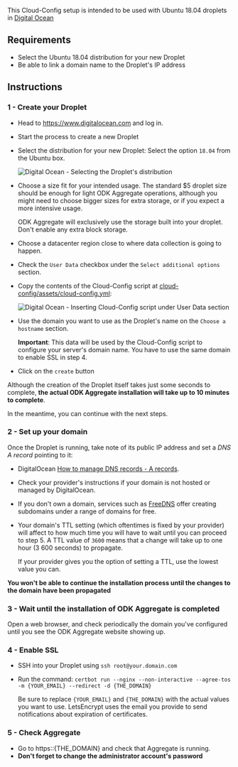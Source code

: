 This Cloud-Config setup is intended to be used with Ubuntu 18.04 droplets in [Digital Ocean](https://cloud.digitalocean.com)

## Requirements

- Select the Ubuntu 18.04 distribution for your new Droplet
- Be able to link a domain name to the Droplet's IP address

## Instructions

### 1 - Create your Droplet  

- Head to https://www.digitalocean.com and log in.

- Start the process to create a new Droplet
  
- Select the distribution for your new Droplet: Select the option `18.04` from the Ubuntu box.

  ![Digital Ocean - Selecting the Droplet's distribution](README_assets/DO_ubuntu_distribution_selection.png)
  
- Choose a size fit for your intended usage. The standard $5 droplet size should be enough for light ODK Aggregate operations, although you might need to choose bigger sizes for extra storage, or if you expect a more intensive usage.

  ODK Aggregate will exclusively use the storage built into your droplet. Don't enable any extra block storage.

- Choose a datacenter region close to where data collection is going to happen.  
  
- Check the `User Data` checkbox under the `Select additional options` section.

- Copy the contents of the Cloud-Config script at [cloud-config/assets/cloud-config.yml](cloud-config/assets/cloud-config.yml):
  
  ![Digital Ocean - Inserting Cloud-Config script under User Data section](README_assets/DO_user_data_and_cloud_config.png)

- Use the domain you want to use as the Droplet's name on the `Choose a hostname` section.

  **Important**: This data will be used by the Cloud-Config script to configure your server's domain name. You have to use the same domain to enable SSL in step 4.

- Click on the `create` button

Although the creation of the Droplet itself takes just some seconds to complete, **the actual ODK Aggregate installation will take up to 10 minutes to complete**.
  
In the meantime, you can continue with the next steps.

### 2 - Set up your domain

Once the Droplet is running, take note of its public IP address and set a *DNS A record* pointing to it:

- DigitalOcean [How to manage DNS records - A records](https://www.digitalocean.com/docs/networking/dns/how-to/manage-records/#a-records).

- Check your provider's instructions if your domain is not hosted or managed by DigitalOcean.

- If you don't own a domain, services such as [FreeDNS](https://freedns.afraid.org) offer creating subdomains under a range of domains for free.

- Your domain's TTL setting (which oftentimes is fixed by your provider) will affect to how much time you will have to wait until you can proceed to step 5. A TTL value of `3600` means that a change will take up to one hour (3 600 seconds) to propagate.

  If your provider gives you the option of setting a TTL, use the lowest value you can.

**You won't be able to continue the installation process until the changes to the domain have been propagated**

### 3 - Wait until the installation of ODK Aggregate is completed

Open a web browser, and check periodically the domain you've configured until you see the ODK Aggregate website showing up.

### 4 - Enable SSL

- SSH into your Droplet using `ssh root@your.domain.com`
- Run the command: `certbot run --nginx --non-interactive --agree-tos -m {YOUR_EMAIL} --redirect -d {THE_DOMAIN}`

  Be sure to replace `{YOUR_EMAIL}` and `{THE_DOMAIN}` with the actual values you want to use. LetsEncrypt uses the email you provide to send notifications about expiration of certificates.
  
### 5 - Check Aggregate

- Go to https::{THE_DOMAIN} and check that Aggregate is running.
- **Don't forget to change the administrator account's password**
